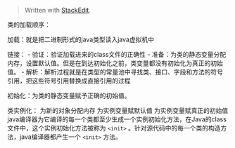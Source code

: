 


> Written with [StackEdit](https://stackedit.io/).

类的加载顺序：

加载：就是把二进制形式的java类型读入java虚拟机中

链接：
	- 验证：验证加载进来的class文件的正确性
	- 准备：为类的静态变量分配内存，设置默认值。但是在到达初始化之前，类变量都没有初始化为真正的初始值。
	- 解析：解析过程就是在类型的常量池中寻找类、接口、字段和方法的符号引用，把这些符号引用替换成直接引用的过程

初始化：为类的静态变量赋予正确的初始值。

类实例化：
为新的对象分配内存
为实例变量赋默认值
为实例变量赋真正的初始值
java编译器为它编译的每一个类都至少生成一个实例初始化方法，在Java的class文件中，这个实例初始化方法被称为 `<init>` 。针对源代码中的每一个类的构造方法，java编译器都产生一个 `<init>` 方法。

<!--stackedit_data:
eyJoaXN0b3J5IjpbMzk4Mjg2NDg3LDE0ODEzODY0Ml19
-->